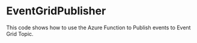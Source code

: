 # EventGridPublisher

This code shows how to use the Azure Function to Publish events to Event Grid Topic.
